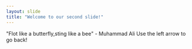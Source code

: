 ```yaml
---
layout: slide
title: "Welcome to our second slide!"
---
```

"Flot like a butterfly,sting like a bee" - Muhammad Ali
Use the left arrow to go back!
